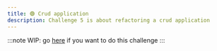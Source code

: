 ```yaml
---
title: 🟢 Crud application
description: Challenge 5 is about refactoring a crud application
---
```


:::note
WIP: go [here](https://github.com/tomalaforge/angular-challenges/blob/main/apps/crud/README.md) if you want to do this challenge
:::
